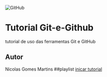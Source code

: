 ![GitHub](https://img.shields.io/github/license/nicolasmartins2907/git-e-github)
# Tutorial Git-e-Github
tutorial de uso das ferramentas Git e GitHub
## Autor
Nicolas Gomes Martins
##playlist
[inicar tutorial](https://joseassis.com.br/cursos/gitegithub.html)
